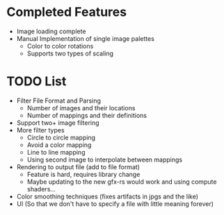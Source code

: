 # Completed Features

- Image loading complete
- Manual Implementation of single image palettes
  - Color to color rotations
  - Supports two types of scaling

# TODO List

- Filter File Format and Parsing
  - Number of images and their locations
  - Number of mappings and their definitions
- Support two+ image filtering
- More filter types
  - Circle to circle mapping
  - Avoid a color mapping
  - Line to line mapping
  - Using second image to interpolate between mappings
- Rendering to output file (add to file format)
  - Feature is hard, requires library change
  - Maybe updating to the new gfx-rs would work and using compute shaders...
- Color smoothing techniques (fixes artifacts in jpgs and the like)
- UI (So that we don't have to specify a file with little meaning forever)
